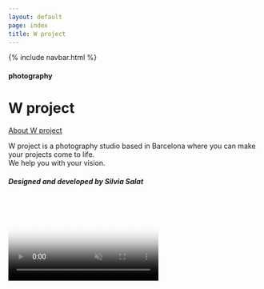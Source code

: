 ```yaml
---
layout: default
page: index
title: W project
---
```


{% include navbar.html %}

<div class="home-section">
<div class="home-text-container">
    <h4 class="home-tag">photography</h4>
    <h1 class="home-title">W project</h1>
    <a class="home-button" href="/about">About W project</a>
    <p class="home-parag">W project is a photography studio based in Barcelona where you can make your projects come to life.
<br>We help you with your vision.</p>
    <h5 class="footer">Designed and developed by <span class="footer-span">Silvia Salat</span></h5>
    <img src="/assets/images/home-arrow.svg" class="home-arrow" alt="white arrow down"/>
</div>
    <div class="home-video-container">  
        <video playsinline autoplay muted loop poster="/assets/images/home-video.jpg">
            <source src="/assets/images/home.mp4" type="video/mp4">
        </video>
    </div> 
</div>
